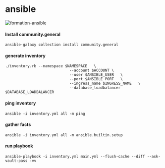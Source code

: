 # ansible

![formation-ansible](https://user-images.githubusercontent.com/26479/113611957-81d90b80-964f-11eb-95c9-2fb0dfa3cb0b.png)

#### Install community.general
```
ansible-galaxy collection install community.general
```

#### generate inventory
```
./inventory.rb --namespace $NAMESPACE	\
							 --account $ACCOUNT	\
							 --user $ANSIBLE_USER	\
							 --port $ANSIBLE_PORT	\
							 --ingress_name $INGRESS_NAME	\
							 --database_loadbalancer $DATABASE_LOADBALANCER
```

#### ping inventory
```
ansible -i inventory.yml all -m ping
```

#### gather facts
```
ansible -i inventory.yml all -m ansible.builtin.setup
```

#### run playbook
```
ansible-playbook -i inventory.yml main.yml --flush-cache --diff --ask-vault-pass -vv
```
